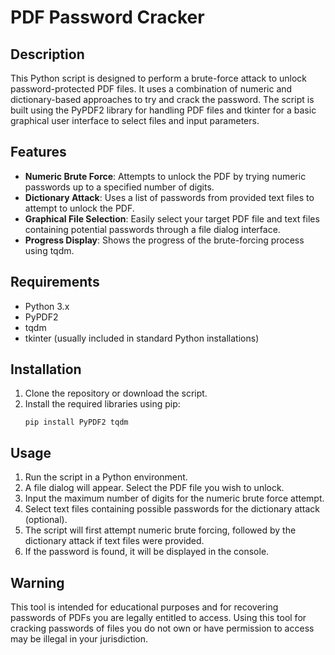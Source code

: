 # PDF Password Cracker

## Description

This Python script is designed to perform a brute-force attack to unlock password-protected PDF files. It uses a combination of numeric and dictionary-based approaches to try and crack the password. The script is built using the PyPDF2 library for handling PDF files and tkinter for a basic graphical user interface to select files and input parameters.

## Features

- **Numeric Brute Force**: Attempts to unlock the PDF by trying numeric passwords up to a specified number of digits.
- **Dictionary Attack**: Uses a list of passwords from provided text files to attempt to unlock the PDF.
- **Graphical File Selection**: Easily select your target PDF file and text files containing potential passwords through a file dialog interface.
- **Progress Display**: Shows the progress of the brute-forcing process using tqdm.

## Requirements

- Python 3.x
- PyPDF2
- tqdm
- tkinter (usually included in standard Python installations)

## Installation

1. Clone the repository or download the script.
2. Install the required libraries using pip:
   ```
   pip install PyPDF2 tqdm
   ```

## Usage

1. Run the script in a Python environment.
2. A file dialog will appear. Select the PDF file you wish to unlock.
3. Input the maximum number of digits for the numeric brute force attempt.
4. Select text files containing possible passwords for the dictionary attack (optional).
5. The script will first attempt numeric brute forcing, followed by the dictionary attack if text files were provided.
6. If the password is found, it will be displayed in the console.

## Warning

This tool is intended for educational purposes and for recovering passwords of PDFs you are legally entitled to access. Using this tool for cracking passwords of files you do not own or have permission to access may be illegal in your jurisdiction.
